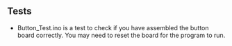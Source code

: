 ## Tests

- Button_Test.ino is a test to check if you have assembled the button board correctly. You may need to reset the board for the program to run.